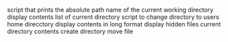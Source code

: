 script that prints the absolute path name of the current working directory
display contents list of current directory
script to change directory to users home direcctory
display contents in long format
display hidden files
current directory contents
create directory
move file
